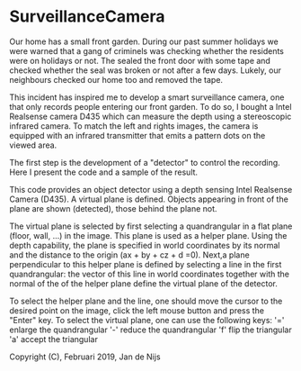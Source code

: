 # SurveillanceCamera

Our home has a small front garden. During our past summer holidays we were warned that a gang of criminels was checking whether the residents were on holidays or not. The sealed the front door with some tape and checked whether the seal was broken or not after a few days. Lukely, our neighbours checked our home too and removed the tape.

This incident has inspired me to develop a smart surveillance camera, one that only records people entering our front garden. To do so, I bought a Intel Realsense camera D435 which can measure the depth using a stereoscopic infrared camera. To match the left and rights images, the camera is equipped with an infrared transmitter that emits a pattern dots on the viewed area.

The first step is the development of a "detector" to control the recording. Here I present the code and a sample of the result.

This code provides an object detector using a depth sensing Intel Realsense Camera (D435). A virtual plane is defined.
Objects appearing in front of the plane are shown (detected), those behind the plane not.

The virtual plane is selected by first selecting a quandrangular in a flat plane (floor, wall, ...) in the image. This plane
is used as a helper plane. Using the depth capability, the plane is specified in world coordinates by its normal and the distance 
to the origin (ax + by + cz + d =0). Next,a plane perpendicular to this helper plane is defined by selecting a line in the 
first quandrangular: the vector of this line in  world coordinates together with the normal of the of the helper plane define 
the virtual plane of the detector.

To select the helper plane and the line, one should move the cursor to the desired point on the image, click the left mouse button and press the "Enter" key. To select the virtual plane, one can use the following keys:
      '='       enlarge the quandrangular
      '-'       reduce the quandrangular
      'f'     flip the triangular
      'a'     accept the triangular

Copyright (C), Februari 2019, Jan de Nijs
